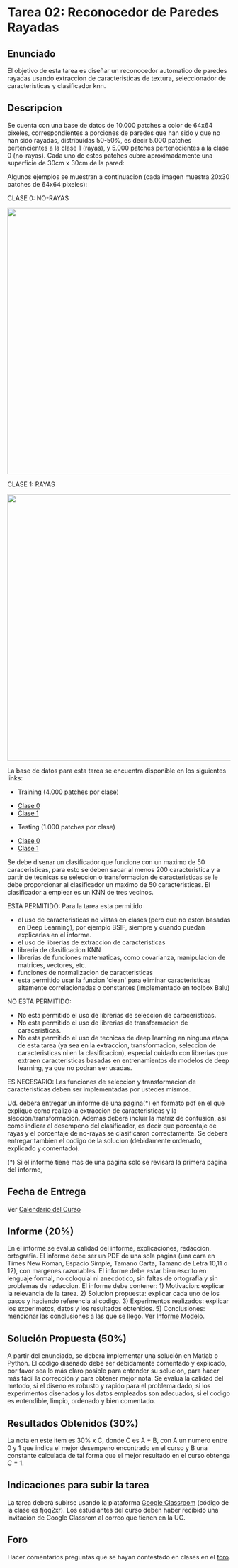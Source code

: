# Tarea 02: Reconocedor de Paredes Rayadas

## Enunciado
El objetivo de esta tarea es diseñar un reconocedor automatico de paredes rayadas usando extraccion de caracteristicas de textura, seleccionador de caracteristicas y clasificador knn.


## Descripcion
Se cuenta con una base de datos de 10.000 patches a color de 64x64 pixeles, correspondientes a porciones de paredes que han sido y que no han sido rayadas, distribuidas 50-50%, es decir 5.000 patches pertencientes a la clase 1 (rayas), y 5.000 patches pertenecientes a la clase 0 (no-rayas). Cada uno de estos patches cubre aproximadamente una superficie de 30cm x 30cm de la pared:

Algunos ejemplos se muestran a continuacion (cada imagen muestra 20x30 patches de 64x64 pixeles):

CLASE 0: NO-RAYAS

<img src="https://github.com/domingomery/patrones/blob/master/tareas/Tarea_02/patches_0.png" width="600">

CLASE 1: RAYAS

<img src="https://github.com/domingomery/patrones/blob/master/tareas/Tarea_02/patches_1.png" width="600">


La base de datos para esta tarea se encuentra disponible en los siguientes links:

* Training (4.000 patches por clase)
- [Clase 0](https://github.com/domingomery/patrones/tree/master/tareas/Tarea_02/Training_0.zip)
- [Clase 1](https://github.com/domingomery/patrones/tree/master/tareas/Tarea_02/Training_1.zip)

* Testing (1.000 patches por clase)
- [Clase 0](https://github.com/domingomery/patrones/tree/master/tareas/Tarea_02/Testing_0.zip)
- [Clase 1](https://github.com/domingomery/patrones/tree/master/tareas/Tarea_02/Testing_1.zip)

Se debe disenar un clasificador que funcione con un maximo de 50 caraceristicas, para esto se deben sacar al menos 200 caracteristica y a partir de tecnicas se seleccion o transformacion de caracteristicas se le debe proporcionar al clasificador un maximo de 50 caracteristicas. El clasificador a emplear es un KNN de tres vecinos.

ESTA PERMITIDO: Para la tarea esta permitido 
- el uso de caracteristicas no vistas en clases (pero que no esten basadas en Deep Learning), por ejemplo BSIF, siempre y cuando puedan explicarlas en el informe.
- el uso de librerias de extraccion de caracteristicas
- libreria de clasificacion KNN
- librerias de funciones matematicas, como covarianza, manipulacion de matrices, vectores, etc.
- funciones de normalizacion de caracteristicas
- esta permitido usar la funcion 'clean' para eliminar caracteristicas altamente correlacionadas o constantes (implementado en toolbox Balu)

NO ESTA PERMITIDO:
- No esta permitido el uso de librerias de seleccion de caraceristicas.
- No esta permitido el uso de librerias de transformacion de caraceristicas.
- No esta permitido el uso de tecnicas de deep learning en ninguna etapa de esta tarea (ya sea en la extraccion, transformacion, seleccion de caracteristicas ni en la clasificacion), especial cuidado con librerias que extraen caracteristicas basadas en entrenamientos de modelos de deep learning, ya que no podran ser usadas.

ES NECESARIO:
Las funciones de seleccion y transformacion de caracteristicas deben ser implementadas por ustedes mismos. 


Ud. debera entregar un informe de una pagina(*) en formato pdf en el que explique como realizo la extraccion de caracteristicas y la sleccion/transformacion. Ademas debera incluir la matriz de confusion, asi como indicar el desempeno del clasificador, es decir que porcentaje de rayas y el porcentaje de no-rayas se clasificaron correctamente. Se debera entregar tambien el codigo de la solucion (debidamente ordenado, explicado y comentado).

(*) Si el informe tiene mas de una pagina solo se revisara la primera pagina del informe,

## Fecha de Entrega
Ver [Calendario del Curso](https://domingomery.ing.puc.cl/teaching/patrones/)

## Informe (20%)
En el informe se evalua calidad del informe, explicaciones, redaccion, ortografia. El informe debe ser un PDF de una sola pagina (una cara en Times New Roman, Espacio Simple, Tamano Carta, Tamano de Letra 10,11 o 12), con margenes razonables. El informe debe estar bien escrito en lenguaje formal, no coloquial ni anecdotico, sin faltas de ortografia y sin problemas de redaccion. El informe debe contener: 1) Motivacion: explicar la relevancia de la tarea. 2) Solucion propuesta: explicar cada uno de los pasos y haciendo referencia al codigo. 3) Experimentos realizados: explicar los experimetos, datos y los resultados obtenidos. 5) Conclusiones: mencionar las conclusiones a las que se llego. Ver [Informe Modelo](https://github.com/domingomery/patrones/blob/master/tareas/TareaModelo.pdf).

## Solución Propuesta (50%)
A partir del enunciado, se debera implementar una solución en Matlab o Python. El codigo disenado debe ser debidamente comentado y explicado, por favor sea lo más claro posible para entender su solucion, para hacer más fácil la corrección y para obtener mejor nota. Se evalua la calidad del metodo, si el diseno es robusto y rapido para el problema dado, si los experimentos disenados y los datos empleados son adecuados, si el codigo es entendible, limpio, ordenado y bien comentado.

## Resultados Obtenidos (30%)
La nota en este item es 30% x C, donde C es A + B, con A un numero entre 0 y 1 que indica el mejor desempeno encontrado en el curso y B una constante calculada de tal forma que el mejor resultado en el curso obtenga C = 1. 

## Indicaciones para subir la tarea
La tarea deberá subirse usando la plataforma [Google Classroom](https://classroom.google.com/u/0/c/NjI2MjU3NTE1MDVa/a/NjI2Njg3MjE1NzJa/details) (código de la clase es fjqq2xr). Los estudiantes del curso deben haber recibido una invitación de Google Classrom al correo que tienen en la UC.

## Foro
Hacer comentarios preguntas que se hayan contestado en clases en el [foro](https://github.com/domingomery/patrones/issues/14).
